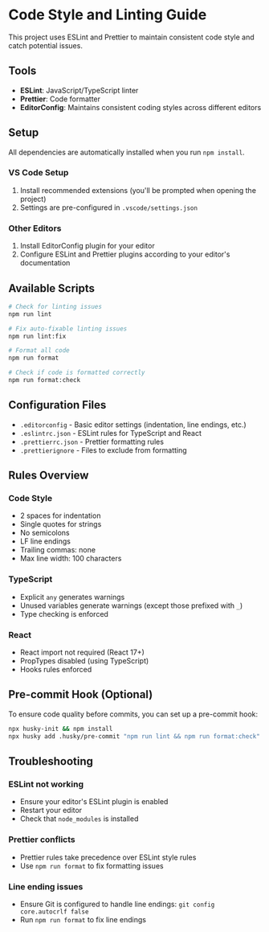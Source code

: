# Code Style and Linting Guide

This project uses ESLint and Prettier to maintain consistent code style and catch potential issues.

## Tools

- **ESLint**: JavaScript/TypeScript linter
- **Prettier**: Code formatter
- **EditorConfig**: Maintains consistent coding styles across different editors

## Setup

All dependencies are automatically installed when you run `npm install`.

### VS Code Setup

1. Install recommended extensions (you'll be prompted when opening the project)
2. Settings are pre-configured in `.vscode/settings.json`

### Other Editors

1. Install EditorConfig plugin for your editor
2. Configure ESLint and Prettier plugins according to your editor's documentation

## Available Scripts

```bash
# Check for linting issues
npm run lint

# Fix auto-fixable linting issues
npm run lint:fix

# Format all code
npm run format

# Check if code is formatted correctly
npm run format:check
```

## Configuration Files

- `.editorconfig` - Basic editor settings (indentation, line endings, etc.)
- `.eslintrc.json` - ESLint rules for TypeScript and React
- `.prettierrc.json` - Prettier formatting rules
- `.prettierignore` - Files to exclude from formatting

## Rules Overview

### Code Style
- 2 spaces for indentation
- Single quotes for strings
- No semicolons
- LF line endings
- Trailing commas: none
- Max line width: 100 characters

### TypeScript
- Explicit `any` generates warnings
- Unused variables generate warnings (except those prefixed with `_`)
- Type checking is enforced

### React
- React import not required (React 17+)
- PropTypes disabled (using TypeScript)
- Hooks rules enforced

## Pre-commit Hook (Optional)

To ensure code quality before commits, you can set up a pre-commit hook:

```bash
npx husky-init && npm install
npx husky add .husky/pre-commit "npm run lint && npm run format:check"
```

## Troubleshooting

### ESLint not working
- Ensure your editor's ESLint plugin is enabled
- Restart your editor
- Check that `node_modules` is installed

### Prettier conflicts
- Prettier rules take precedence over ESLint style rules
- Use `npm run format` to fix formatting issues

### Line ending issues
- Ensure Git is configured to handle line endings: `git config core.autocrlf false`
- Run `npm run format` to fix line endings